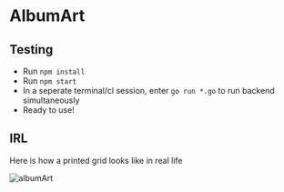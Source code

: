 # AlbumArt

## Testing
- Run `npm install`
- Run `npm start`
- In a seperate terminal/cl session, enter `go run *.go` to run backend simultaneously
- Ready to use!

## IRL
Here is how a printed grid looks like in real life


![albumArt](https://i.imgur.com/A5zGQZR.jpg)
